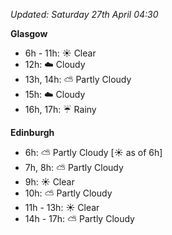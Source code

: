 *Updated: Saturday 27th April 04:30*

**Glasgow**

* 6h - 11h: :sunny: Clear
* 12h: :cloud: Cloudy
* 13h, 14h: :partly_sunny: Partly Cloudy
* 15h: :cloud: Cloudy
* 16h, 17h: :umbrella: Rainy

**Edinburgh**

* 6h: :partly_sunny: Partly Cloudy [:sunny: as of 6h]
* 7h, 8h: :partly_sunny: Partly Cloudy
* 9h: :sunny: Clear
* 10h: :partly_sunny: Partly Cloudy
* 11h - 13h: :sunny: Clear
* 14h - 17h: :partly_sunny: Partly Cloudy
